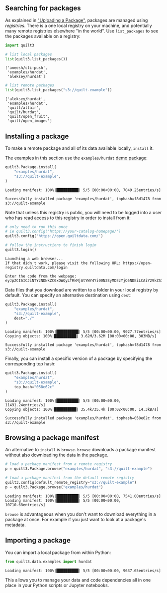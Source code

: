 ## Searching for packages

As explained in ["Uploading a Package"](Uploading%20a%20Package.md), packages are managed using *registries*. There is a one local registry on your machine, and potentially many remote registries elsewhere "in the world". Use `list_packages` to see the packages available on a registry:


```python
import quilt3

# list local packages
list(quilt3.list_packages())
```




    ['aneesh/cli-push',
     'examples/hurdat',
     'aleksey/hurdat']




```python
# list remote packages
list(quilt3.list_packages("s3://quilt-example"))
```




    ['aleksey/hurdat',
     'examples/hurdat',
     'quilt/altair',
     'quilt/hurdat',
     'quilt/open_fruit',
     'quilt/open_images']



## Installing a package

To make a remote package and all of its data available locally, `install` it.

The examples in this section use the `examples/hurdat` [demo package](https://open.quiltdata.com/b/quilt-example/tree/examples/hurdat/):


```python
quilt3.Package.install(
    "examples/hurdat",
    "s3://quilt-example",
)
```

    Loading manifest: 100%|██████████| 5/5 [00:00<00:00, 7049.25entries/s]

    Successfully installed package 'examples/hurdat', tophash=f8d1478 from s3://quilt-example


    


Note that unless this registry is public, you will need to be logged into a user who has read access to this registry in order to install from it:


```python
# only need to run this once
# ie quilt3.config('https://your-catalog-homepage/')
quilt3.config('https://open.quiltdata.com/')

# follow the instructions to finish login
quilt3.login()
```

    Launching a web browser...
    If that didn't work, please visit the following URL: https://open-registry.quiltdata.com/login
    
    Enter the code from the webpage: eyJpZCI6ICJiNTYzNDNkZC0xOWQyLTRkMjAtYWY4Yi00N2EyMDEzYjQ5NDEiLCAiY29kZSI6ICJkOWQ4OGE4NS02ODMxLTQwZDgtYjcxOC0yZjc0OTc4YWFlY2IifQ==


Data files that you download are written to a folder in your local registry by default. You can specify an alternative destination using `dest`:


```python
quilt3.Package.install(
    "examples/hurdat", 
    "s3://quilt-example", 
    dest="./"
)
```

    Loading manifest: 100%|██████████| 5/5 [00:00<00:00, 9027.77entries/s]
    Copying objects: 100%|██████████| 3.62M/3.62M [00:00<00:00, 303MB/s]

    Successfully installed package 'examples/hurdat', tophash=f8d1478 from s3://quilt-example


    


Finally, you can install a specific version of a package by specifying the corresponding top hash:


```python
quilt3.Package.install(
    "examples/hurdat", 
    "s3://quilt-example", 
    top_hash="058e62c"
)
```

    Loading manifest: 100%|██████████| 5/5 [00:00<00:00, 11491.24entries/s]
    Copying objects: 100%|██████████| 35.4k/35.4k [00:02<00:00, 14.3kB/s]

    Successfully installed package 'examples/hurdat', tophash=058e62c from s3://quilt-example


    


## Browsing a package manifest

An alternative to `install` is `browse`. `browse` downloads a package manifest without also downloading the data in the package.


```python
# load a package manifest from a remote registry
p = quilt3.Package.browse("examples/hurdat", "s3://quilt-example")

# load a package manifest from the default remote registry
quilt3.config(default_remote_registry="s3://quilt-example")
p = quilt3.Package.browse("examples/hurdat")
```

    Loading manifest: 100%|██████████| 5/5 [00:00<00:00, 7541.00entries/s]
    Loading manifest: 100%|██████████| 5/5 [00:00<00:00, 10710.68entries/s]


`browse` is advantageous when you don't want to download everything in a package at once. For example if you just want to look at a package's metadata.

## Importing a package

You can import a local package from within Python:


```python
from quilt3.data.examples import hurdat
```

    Loading manifest: 100%|██████████| 5/5 [00:00<00:00, 9637.65entries/s]


This allows you to manage your data and code dependencies all in one place in your Python scripts or Jupyter notebooks.
